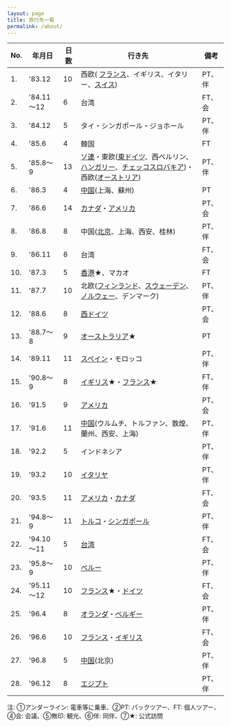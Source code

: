 ```yaml
---
layout: page
title: 旅行先一覧
permalink: /about/
---
```


| No. | 年月日 | 日数 | 行き先 | 備考 |
|---|---|---|---|---|
| 1. | '83.12 | 10 | 西欧( <u>フランス</u>、イギリス、イタリー、<u>スイス</u>) | PT、伴 |
| 2. | '84.11～12 | 6 | 台湾 | FT、会 |
| 3. | '84.12 | 5 | タイ・シンガポール・ジョホール | PT、伴 |
| 4. | '85.6 | 4 | 韓国 | FT |
| 5. | '85.8～9 | 13 | <u>ソ連</u>・東欧(<u>東ドイツ</u>、西ベルリン、<u>ハンガリー</u>、<u>チェッコスロバキア</u>)・西欧(<u>オーストリア</u>) | PT、伴 |
| 6. | '86.3 | 4 | <u>中国</u>(上海、蘇州) | PT |
| 7. | '86.6 | 14 | <u>カナダ</u>・<u>アメリカ</u> | PT、会 |
| 8. | '86.8 | 8 | 中国(<u>北京</u>、上海、西安、桂林) | PT、伴 |
| 9. | '86.11 | 8 | 台湾 | FT、会 |
| 10. | '87.3 | 5 | <u>香港</u>★、マカオ | FT |
| 11. | '87.7 | 10 | 北欧(<u>フィンランド</u>、<u>スウェーデン</u>、<u>ノルウェー</u>、デンマーク) | PT、伴 |
| 12. | '88.6 | 8 | <u>西ドイツ</u> | PT、会 |
| 13. | '88.7～8 | 9 | <u>オーストラリア</u>★ | PT |
| 14. | '89.11 | 11 | <u>スペイン</u>・モロッコ | PT、伴 |
| 15. | '90.8～9 | 8 | <u>イギリス</u>★・<u>フランス</u>★ | FT、伴 |
| 16. | '91.5 | 9 | <u>アメリカ</u> | PT、会 |
| 17. | '91.6 | 11 | <u>中国</u>(ウルムチ、トルファン、敦煌、蘭州、西安、上海) | PT、伴 |
| 18. | '92.2 | 5 | インドネシア | PT、伴 |
| 19. | '93.2 | 10 | <u>イタリヤ</u> | PT、伴 |
| 20. | '93.5 | 11 | <u>アメリカ</u>・<u>カナダ</u> | FT、会 |
| 21. | '94.8～9 | 11 | <u>トルコ</u>・<u>シンガポール</u> | PT、伴 |
| 22. | '94.10～11 | 5 | <u>台湾</u> | FT、会 |
| 23. | '95.8～9 | 10 | <u>ペルー</u> | PT、伴 |
| 24. | '95.11～12 | 10 | <u>フランス</u>★・<u>ドイツ</u> | FT、会 |
| 25. | '96.4 | 8 | <u>オランダ</u>・<u>ベルギー</u> | PT、伴 |
| 26. | '96.6 | 10 | <u>フランス</u>・<u>イギリス</u> | FT、会 |
| 27. | '96.8 | 5 | <u>中国</u>(北京) | PT、伴 |
| 28. | '96.12 | 8 | <u>エジプト</u> | PT、伴 |

注: ①アンダーライン: 電車等に乗車、②PT: パックツアー、FT: 個人ツアー、<br>④会: 会議、⑤無印: 観光、⑥伴: 同伴、⑦★: 公式訪問
